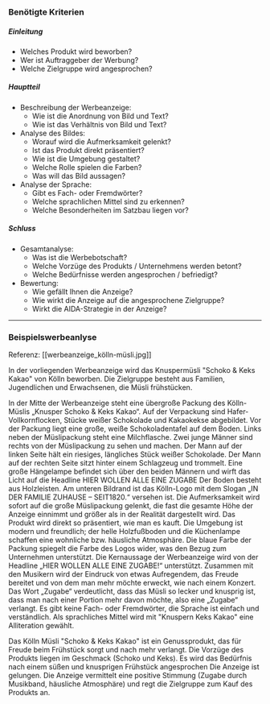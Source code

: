 ### Benötigte Kriterien

##### Einleitung

- Welches Produkt wird beworben?
- Wer ist Auftraggeber der Werbung?
- Welche Zielgruppe wird angesprochen?

##### Hauptteil
- Beschreibung der Werbeanzeige:
	- Wie ist die Anordnung von Bild und Text?
	- Wie ist das Verhältnis von Bild und Text?
- Analyse des Bildes:
	- Worauf wird die Aufmerksamkeit gelenkt?
	- Ist das Produkt direkt präsentiert?
	- Wie ist die Umgebung gestaltet?
	- Welche Rolle spielen die Farben?
	- Was will das Bild aussagen?
- Analyse der Sprache:
	- Gibt es Fach- oder Fremdwörter?
	- Welche sprachlichen Mittel sind zu erkennen?
	- Welche Besonderheiten im Satzbau liegen vor?

##### Schluss
- Gesamtanalyse:
	- Was ist die Werbebotschaft?
	- Welche Vorzüge des Produkts / Unternehmens werden betont?
	- Welche Bedürfnisse werden angesprochen / befriedigt?
- Bewertung:
	- Wie gefällt Ihnen die Anzeige?
	- Wie wirkt die Anzeige auf die angesprochene Zielgruppe?
	- Wirkt die AIDA-Strategie in der Anzeige?

---
### Beispielswerbeanlyse
Referenz: [[werbeanzeige_kölln-müsli.jpg]]

In der vorliegenden Werbeanzeige wird das Knuspermüsli "Schoko & Keks Kakao" von Kölln 
beworben. Die Zielgruppe besteht aus Familien, Jugendlichen und Erwachsenen, die Müsli 
frühstücken. 


In der Mitte der Werbeanzeige steht eine übergroße Packung des Kölln-Müslis „Knusper Schoko 
& Keks Kakao“. Auf der Verpackung sind Hafer-Vollkornflocken, Stücke weißer Schokolade und
Kakaokekse abgebildet. Vor der Packung liegt eine große, weiße Schokoladentafel auf dem 
Boden. Links neben der Müslipackung steht eine Milchflasche. Zwei junge Männer sind rechts 
von der Müslipackung zu sehen und machen. Der Mann auf der linken Seite hält ein riesiges, 
längliches Stück weißer Schokolade.
Der Mann auf der rechten Seite sitzt hinter einem Schlagzeug und trommelt. Eine große 
Hängelampe befindet sich über den beiden Männern und wirft das Licht auf die Headline HIER 
WOLLEN ALLE EINE ZUGABE Der Boden besteht aus Holzleisten. Am unteren Bildrand ist das
Kölln-Logo mit dem Slogan „IN DER FAMILIE ZUHAUSE – SEIT1820.“ versehen ist. Die Aufmerksamkeit wird sofort auf die große Müslipackung gelenkt, die fast die gesamte Höhe 
der Anzeige einnimmt und größer als in der Realität dargestellt wird. Das Produkt wird direkt so 
präsentiert, wie man es kauft. Die Umgebung ist modern und freundlich; der helle Holzfußboden 
und die Küchenlampe schaffen eine wohnliche bzw. häusliche Atmosphäre. Die blaue Farbe der 
Packung spiegelt die Farbe des Logos wider, was den Bezug zum Unternehmen unterstützt.
Die Kernaussage der Werbeanzeige wird von der Headline „HIER WOLLEN ALLE EINE 
ZUGABE!“ unterstützt. Zusammen mit den Musikern wird der Eindruck von etwas Aufregendem, 
das Freude bereitet und von dem man mehr möchte erweckt, wie nach einem Konzert.
Das Wort „Zugabe“ verdeutlicht, dass das Müsli so lecker und knusprig ist, dass man nach einer 
Portion mehr davon möchte, also eine „Zugabe“ verlangt.
Es gibt keine Fach- oder Fremdwörter, die Sprache ist einfach und verständlich. Als sprachliches 
Mittel wird mit "Knuspern Keks Kakao" eine Alliteration gewählt.


Das Kölln Müsli "Schoko & Keks Kakao" ist ein Genussprodukt, das für Freude beim Frühstück 
sorgt und nach mehr verlangt. Die Vorzüge des Produkts liegen im Geschmack (Schoko und 
Keks). Es wird das Bedürfnis nach einem süßen und knusprigen Frühstück angesprochen
Die Anzeige ist gelungen. Die Anzeige vermittelt eine positive Stimmung (Zugabe durch 
Musikband, häusliche Atmosphäre) und regt die Zielgruppe zum Kauf des Produkts an.